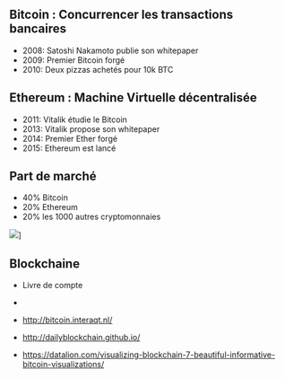 Bitcoin : Concurrencer les transactions bancaires
-------------------------------------------------

* 2008: Satoshi Nakamoto publie son whitepaper
* 2009: Premier Bitcoin forgé
* 2010: Deux pizzas achetés pour 10k BTC


Ethereum : Machine Virtuelle décentralisée
------------------------------------------

* 2011: Vitalik étudie le Bitcoin
* 2013: Vitalik propose son whitepaper
* 2014: Premier Ether forgé
* 2015: Ethereum est lancé


Part de marché
--------------

* 40% Bitcoin
* 20% Ethereum
* 20% les 1000 autres cryptomonnaies


![](https://steemitimages.com/p/99pyU5Ga1kws91ecJjkANAzfstp5ietJ4ACvk9NVPjTwNauVTGuAjGRLASjpvVycsMLfWYbMYDDygdxHEDPfVN6ucHs1XVYU2R32ZvWWufprAP7CRiizjwy3hUtZ2ibhbL?format=match&mode=fit&width=640)]


Blockchaine
-----------

* Livre de compte
* 


* http://bitcoin.interaqt.nl/
* http://dailyblockchain.github.io/
* https://datalion.com/visualizing-blockchain-7-beautiful-informative-bitcoin-visualizations/
